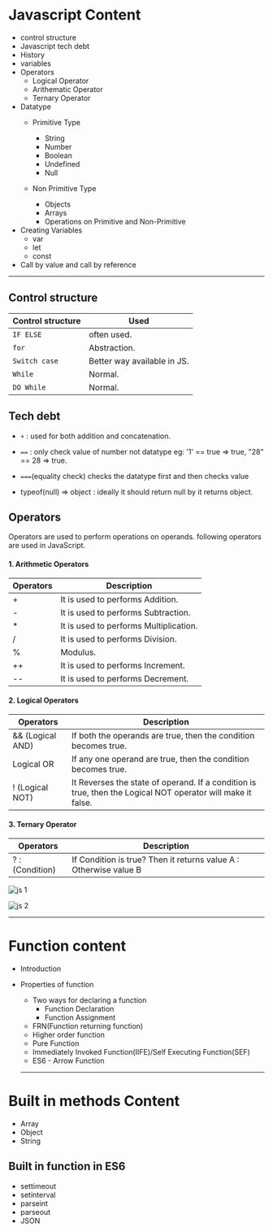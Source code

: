 # Javascript Content
 - control structure
 - Javascript tech debt
 - History
 - variables
 - Operators
     - Logical Operator
     - Arithematic Operator
     - Ternary Operator
- Datatype
     - Primitive Type
          - String
          - Number
          - Boolean
          - Undefined 
          - Null
     
     - Non Primitive Type
         - Objects
         - Arrays
         - Operations on Primitive and Non-Primitive
- Creating Variables
     - var
     - let
     - const
- Call by value and call by reference 
<hr/>

## Control structure
| Control structure           | Used
|------------------------ |-------------
|`IF ELSE`|often used.|
|`for`| Abstraction.|
|`Switch case` |Better way available in JS. |
|`While` |Normal.|
|`DO While` |Normal.|


## Tech debt

* `+` : used for both addition and concatenation. 

* `==` : only check value of number not datatype eg: '1' == true => true, "28" == 28 => true. 
* `===`(equality check)   checks the datatype first and then checks value
* typeof(null) => object : ideally it should return null by it returns object.
## Operators
Operators are used to perform operations on operands. following operators are used in JavaScript.

#### 1. Arithmetic Operators
| Operators         | Description |
|--------------------|------------- |
|+ |It is used to performs Addition. |
|-	 |It is used to performs Subtraction. |
|*	 | It is used to performs Multiplication. |
|/	 |It is used to performs Division. |
|%	 |Modulus. |
|++	 |It is used to performs Increment. |
|--  |It is used to performs Decrement. |

#### 2. Logical Operators

| Operators          | Description |
|--------------------|------------- |
|&& (Logical AND)    | If both the operands are true, then the condition becomes true.         |	
| Logical OR     |If any one operand are true, then the condition becomes true.|
|! (Logical NOT)     | It Reverses the state of operand. If a condition is true, then the Logical NOT operator will make it false.|


#### 3. Ternary Operator 

| Operators          | Description |
|--------------------|------------- |
|? : (Condition)|If Condition is true? Then it returns value A  : Otherwise value B|

![js 1](https://user-images.githubusercontent.com/88389614/128202501-7de0814d-0c53-4b6a-8b89-737cd965883c.jpeg)






![js 2](https://user-images.githubusercontent.com/88389614/128202532-d33650cb-b3fe-40f0-b1d7-e8f08733b37f.jpeg)
<hr/>



# Function content
- Introduction
- Properties of function
    - Two ways for declaring a function
         - Function Declaration
         - Function Assignment 
     - FRN(Function returning function)
     - Higher order function
     - Pure Function
     - Immediately Invoked Function(IIFE)/Self Executing Function(SEF)  
     - ES6 - Arrow Function
    
    
    
    
    
    
    
    
    
    
    <hr/>
    
# Built in methods Content  
   - Array
   - Object
   - String
## Built in function in ES6
- settimeout
- setinterval
- parseint
- parseout
- JSON
